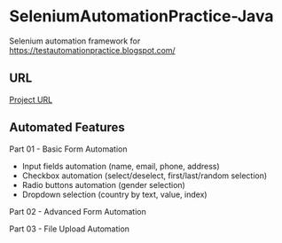 # SeleniumAutomationPractice-Java
Selenium automation framework for https://testautomationpractice.blogspot.com/


## URL
[Project URL](https://testautomationpractice.blogspot.com/)

## Automated Features
Part 01 - Basic Form Automation
- Input fields automation (name, email, phone, address)
- Checkbox automation (select/deselect, first/last/random selection)
- Radio buttons automation (gender selection)
- Dropdown selection (country by text, value, index)

Part 02 - Advanced Form Automation

Part 03 - File Upload Automation

